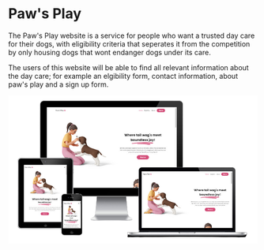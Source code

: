 # Paw's Play

The Paw's Play website is a service for people who want a trusted day care for their dogs, with eligibility criteria that seperates it from the competition by only housing dogs that wont endanger dogs under its care.

The users of this website will be able to find all relevant information about the day care; for example an elgibility form, contact information, about paw's play and a sign up form.

![Responsive Site](assets/images/responsive-site.png)
